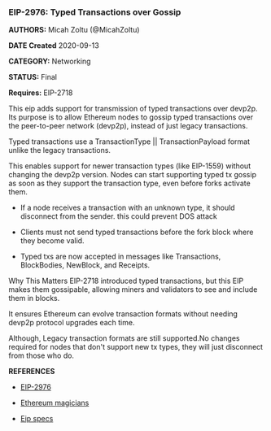 
### EIP-2976: Typed Transactions over Gossip  

**AUTHORS:** Micah Zoltu (@MicahZoltu)

**DATE Created**	2020-09-13

**CATEGORY:** Networking

**STATUS:** Final

**Requires:** EIP-2718

This eip adds support for transmission of typed transactions over devp2p. Its purpose is to allow Ethereum nodes 
to gossip typed transactions over the peer-to-peer network (devp2p), instead of just legacy transactions.

Typed transactions use a TransactionType || TransactionPayload format unlike the legacy transactions. 

This enables support
 for newer transaction types (like EIP-1559) without changing the devp2p version. Nodes can start supporting typed tx gossip
 as soon as they support the transaction type, even before forks activate them.


- If a node receives a transaction with an unknown type, it should disconnect from the sender. this could prevent DOS attack

- Clients must not send typed transactions before the fork block where they become valid.

- Typed txs are now accepted in messages like Transactions, BlockBodies, NewBlock, and Receipts.


Why This Matters
EIP-2718 introduced typed transactions, but this EIP makes them gossipable, allowing miners and validators to see and include them in blocks.

It ensures Ethereum can evolve transaction formats without needing devp2p protocol upgrades each time.

Although, Legacy transaction formats are still supported.No changes required for nodes that don't support new tx types,
 they will just disconnect from those who do.

**REFERENCES**

- [EIP-2976](https://eips.ethereum.org/EIPS/eip-2976)

- [Ethereum magicians](https://ethereum-magicians.org/t/eip-2976-eth-typed-transactions-over-gossip/4610)

- [Eip specs](https://github.com/ethereum/EIPs/blob/master/EIPS/eip-2976.md)